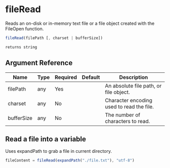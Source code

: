 # fileRead

Reads an on-disk or in-memory text file or a file object created with the FileOpen function.

```javascript
fileRead(filePath [, charset | bufferSize])
```

```javascript
returns string
```

## Argument Reference

| Name | Type | Required | Default | Description |
| --- | --- | --- | --- | --- |
| filePath | any | Yes |  | An absolute file path, or file object. |
| charset | any | No |  | Character encoding used to read the file. |
| bufferSize | any | No |  | The number of characters to read. |

## Read a file into a variable

Uses expandPath to grab a file in current directory.

```javascript
fileContent = fileRead(expandPath("./file.txt"), "utf-8")
```
